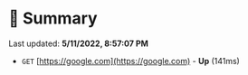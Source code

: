 # 📖 Summary
Last updated: **5/11/2022, 8:57:07 PM**

- `GET` [https://google.com](https://google.com) - **Up** (141ms)
